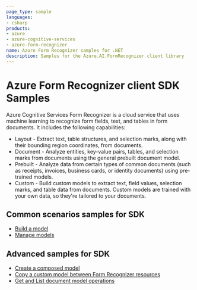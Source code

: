 ```yaml
---
page_type: sample
languages:
- csharp
products:
- azure
- azure-cognitive-services
- azure-form-recognizer
name: Azure Form Recognizer samples for .NET
description: Samples for the Azure.AI.FormRecognizer client library
---
```


# Azure Form Recognizer client SDK Samples
Azure Cognitive Services Form Recognizer is a cloud service that uses machine learning to recognize form fields, text, and tables in form documents. It includes the following capabilities:

- Layout - Extract text, table structures, and selection marks, along with their bounding region coordinates, from documents.
- Document - Analyze entities, key-value pairs, tables, and selection marks from documents using the general prebuilt document model.
- Prebuilt - Analyze data from certain types of common documents (such as receipts, invoices, business cards, or identity documents) using pre-trained models.
- Custom - Build custom models to extract text, field values, selection marks, and table data from documents. Custom models are trained with your own data, so they're tailored to your documents.

## Common scenarios samples for SDK
- [Build a model](https://github.com/Azure/azure-sdk-for-net/tree/main/sdk/formrecognizer/Azure.AI.FormRecognizer/samples/Sample_BuildModel.md)
- [Manage models](https://github.com/Azure/azure-sdk-for-net/tree/main/sdk/formrecognizer/Azure.AI.FormRecognizer/samples/Sample_ManageModels.md)

## Advanced samples for SDK
- [Create a composed model](https://github.com/Azure/azure-sdk-for-net/tree/main/sdk/formrecognizer/Azure.AI.FormRecognizer/samples/Sample_ModelCompose.md)
- [Copy a custom model between Form Recognizer resources](https://github.com/Azure/azure-sdk-for-net/tree/main/sdk/formrecognizer/Azure.AI.FormRecognizer/samples/Sample_CopyCustomModel.md)
- [Get and List document model operations](https://github.com/Azure/azure-sdk-for-net/tree/main/sdk/formrecognizer/Azure.AI.FormRecognizer/samples/Sample_GetAndListOperations.md)
